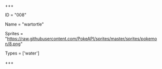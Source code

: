 




+++

ID = "008"

Name = "wartortle"

Sprites = "https://raw.githubusercontent.com/PokeAPI/sprites/master/sprites/pokemon/8.png"

Types = ['water']

+++

